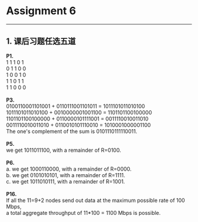 # Assignment 6

---
## 1. 课后习题任选五道
**P1.**<br>
  1 1 1 0 1<br>
  0 1 1 0 0<br>
  1 0 0 1 0<br>
  1 1 0 1 1<br>
  1 1 0 0 0<br>
<br>
**P3.**<br>
  0100110001101001 + 0110111001101011 = 1011101011010100<br>
  1011101011010100 + 0010000001001100 = 1101101100100000<br>
  1101101100100000 + 0110000101111001 = 0011110010011010<br>
  0011110010011010 + 0110010101110010 = 1010001000001100<br>
  The one's complement of the sum is 0101110111110011.<br>
<br>
**P5.**<br>
  we get 1011011100, with a remainder of R=0100. <br>
<br>
**P6.**<br>
a. we get 1000110000, with a remainder of R=0000.<br>
b. we get 0101010101, with a remainder of R=1111.<br>
c. we get 1011010111, with a remainder of R=1001.<br>
<br>
**P16.**<br>
  If all the 11=9+2 nodes send out data at the maximum possible rate of 100 Mbps,<br>
a total aggregate throughput of 11*100 = 1100 Mbps is possible.<br>
